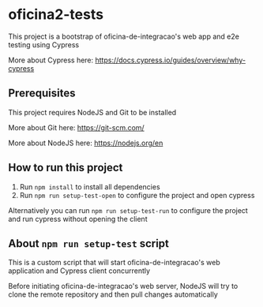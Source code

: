 # oficina2-tests

This project is a bootstrap of oficina-de-integracao's web app and e2e testing using Cypress

More about Cypress here: https://docs.cypress.io/guides/overview/why-cypress

## Prerequisites

This project requires NodeJS and Git to be installed

More about Git here: https://git-scm.com/

More about NodeJS here: https://nodejs.org/en

## How to run this project

1. Run ```npm install``` to install all dependencies
2. Run ```npm run setup-test-open``` to configure the project and open cypress

Alternatively you can run ```npm run setup-test-run``` to configure the project and run cypress without opening the client

## About ```npm run setup-test``` script

This is a custom script that will start oficina-de-integracao's web application and Cypress client concurrently

Before initiating oficina-de-integracao's web server, NodeJS will try to clone the remote repository and then pull changes automatically
